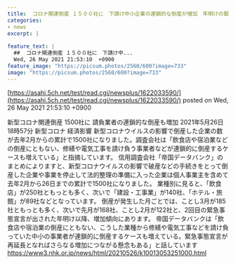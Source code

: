 ```yaml
---
title:  コロナ関連倒産 １５００社に　下請け中小企業の連鎖的な倒産が増加　年明けの緊急事態宣言から増加傾向　  
categories:
- news
excerpt: |
  
feature_text: |
  ##  コロナ関連倒産 １５００社に　下請け中...
  Wed, 26 May 2021 21:53:10  +0900
feature_image: "https://picsum.photos/2560/600?image=733"
image: "https://picsum.photos/2560/600?image=733"
---
```


[https://asahi.5ch.net/test/read.cgi/newsplus/1622033590/](https://asahi.5ch.net/test/read.cgi/newsplus/1622033590/)
posted on Wed, 26 May 2021 21:53:10  +0900

<!--more-->

新型コロナ関連倒産 1500社に 請負業者の連鎖的な倒産も増加 2021年5月26日 18時57分 新型コロナ 経済影響 新型コロナウイルスの影響で倒産した企業の数が去年2月からの累計で1500社になりました。調査会社は「飲食店や宿泊業などの倒産にともない、修繕や電気工事を請け負う事業者などが連鎖的に倒産するケースも増えている」と指摘しています。 信用調査会社「帝国データバンク」のまとめによりますと、新型コロナウイルスの影響で破産などの手続きをとって倒産した企業や事業を停止して法的整理の準備に入った企業は個人事業主を含めて去年2月から26日までの累計で1500社になりました。 業種別に見ると、「飲食店」が250社ともっとも多く、次いで「建設・工事業」が140社、「ホテル・旅館」が89社などとなっています。 倒産が発生した月ごとでは、ことし3月が185社ともっとも多く、次いで先月が168社、ことし2月が122社と、2回目の緊急事態宣言が出された年明け以降、増加傾向にあります。 帝国データバンクは「飲食店や宿泊業の倒産にともない、こうした業種から修繕や電気工事などを請け負っていた中小の事業者が連鎖的に倒産するケースも増えている。緊急事態宣言が再延長となればさらなる増加につながる懸念もある」と話しています https://www3.nhk.or.jp/news/html/20210526/k10013053251000.html
